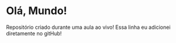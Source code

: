 # Olá, Mundo!
 Repositório criado durante uma aula ao vivo!
 Essa linha eu adicionei diretamente no gitHub!
